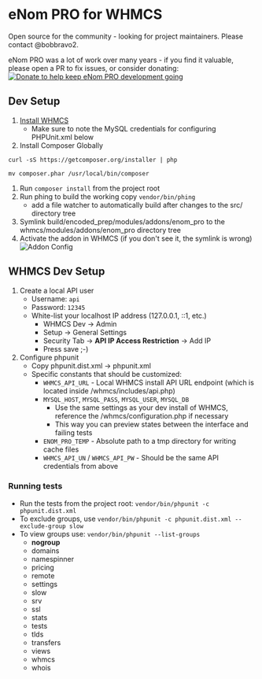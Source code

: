 
# eNom PRO for WHMCS

Open source for the community - looking for project maintainers. Please contact @bobbravo2. 

eNom PRO was a lot of work over many years - if you find it valuable, please open a PR to fix issues, or consider donating: <a href="https://www.paypal.com/cgi-bin/webscr?cmd=_s-xclick&hosted_button_id=9HP39YZD9ZMSU" target="_blank"><img src="https://www.paypalobjects.com/en_US/i/btn/btn_donate_SM.gif" alt="Donate to help keep eNom PRO development going" /></a>

## Dev Setup

1. [Install WHMCS](http://docs.whmcs.com/Installing_WHMCS) 
	* Make sure to note the MySQL credentials for configuring PHPUnit.xml below
1. Install Composer Globally

  `curl -sS https://getcomposer.org/installer | php`
  
  `mv composer.phar /usr/local/bin/composer`
1. Run `composer install` from the project root
1. Run phing to build the working copy `vendor/bin/phing`
	* add a file watcher to automatically build after changes to the src/ directory tree
1. Symlink build/encoded_prep/modules/addons/enom_pro to the whmcs/modules/addons/enom_pro directory tree
1. Activate the addon in WHMCS (if you don't see it, the symlink is wrong) ![Addon Config](http://cl.circletr.ee/image/0r3d301r2u0o/Image%202015-03-18%20at%209.09.32.png)


## WHMCS Dev Setup

1. Create a local API user
	* Username: `api`
	* Password: `12345`
	* White-list your localhost IP address (127.0.0.1, ::1, etc.)
		* WHMCS Dev -> Admin
		* Setup -> General Settings
		* Security Tab -> **API IP Access Restriction** -> Add IP
		* Press save ;-)
1. Configure phpunit
	* Copy phpunit.dist.xml -> phpunit.xml
	* Specific constants that should be customized:
		* `WHMCS_API_URL` - Local WHMCS install API URL endpoint (which is located inside /whmcs/includes/api.php)
		* `MYSQL_HOST`, `MYSQL_PASS`, `MYSQL_USER`, `MYSQL_DB`
			* Use the same settings as your dev install of WHMCS, reference the /whmcs/configuration.php if necessary
			* This way you can preview states between the interface and failing tests
		* `ENOM_PRO_TEMP` - Absolute path to a tmp directory for writing cache files
		* `WHMCS_API_UN` / `WHMCS_API_PW` - Should be the same API credentials from above

### Running tests
 * Run the tests from the project root: `vendor/bin/phpunit -c phpunit.dist.xml`
 * To exclude groups, use `vendor/bin/phpunit -c phpunit.dist.xml --exclude-group slow`
 * To view groups use: `vendor/bin/phpunit --list-groups`
     - __nogroup__
     - domains
     - namespinner
     - pricing
     - remote
     - settings
     - slow
     - srv
     - ssl
     - stats
     - tests
     - tlds
     - transfers
     - views
     - whmcs
     - whois


